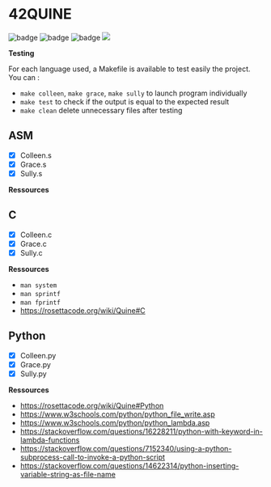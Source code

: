 # 42QUINE

![badge](https://img.shields.io/endpoint?url=https://gist.githubusercontent.com/Korkrane/990a037d04c9a3b71a62aa5df94cac00/raw/dr-quine_grade.json)
![badge](https://img.shields.io/endpoint?url=https://gist.githubusercontent.com/Korkrane/990a037d04c9a3b71a62aa5df94cac00/raw/dr-quine_bon.json)
![badge](https://img.shields.io/endpoint?url=https://gist.githubusercontent.com/Korkrane/990a037d04c9a3b71a62aa5df94cac00/raw/dr-quine_corr.json)
![](https://img.shields.io/github/languages/code-size/Korkrane/42QUINE?label=size&style=flat-square)

**Testing**

For each language used, a Makefile is available to test easily the project. You can :
* `make colleen`, `make grace`, `make sully` to launch program individually
* `make test` to check if the output is equal to the expected result
* `make clean` delete unnecessary files after testing

## ASM

- [x] Colleen.s
- [x] Grace.s
- [x] Sully.s

**Ressources**

## C

- [x] Colleen.c
- [x] Grace.c
- [x] Sully.c

**Ressources**
* `man system`
* `man sprintf`
* `man fprintf`
* https://rosettacode.org/wiki/Quine#C

## Python

- [x] Colleen.py
- [x] Grace.py
- [x] Sully.py

**Ressources**
* https://rosettacode.org/wiki/Quine#Python
* https://www.w3schools.com/python/python_file_write.asp
* https://www.w3schools.com/python/python_lambda.asp
* https://stackoverflow.com/questions/16228211/python-with-keyword-in-lambda-functions
* https://stackoverflow.com/questions/7152340/using-a-python-subprocess-call-to-invoke-a-python-script
* https://stackoverflow.com/questions/14622314/python-inserting-variable-string-as-file-name
